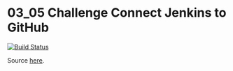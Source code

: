 # 03_05 Challenge Connect Jenkins to GitHub

[![Build Status](http://jenkins.yaamelaa.com:8080/buildStatus/icon?job=challenge-connect-to-github)](http://jenkins.yaamelaa.com:8080/job/challenge-connect-to-github/)



Source [here](https://github.com/LinkedInLearning/essential-jenkins-2468076/tree/main/Ch03/03_05-challenge-connect-jenkins-to-github).

